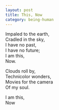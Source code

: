 ```yaml
---
layout: post
title: This, Now
category: being-human
---
```


Impaled to the earth,  
Cradled in the sky,  
I have no past,  
I have no future;  
I am this,  
Now.

Clouds roll by,  
Technicolor wonders,  
Movies for the camera  
Of my soul.

I am this,  
Now
